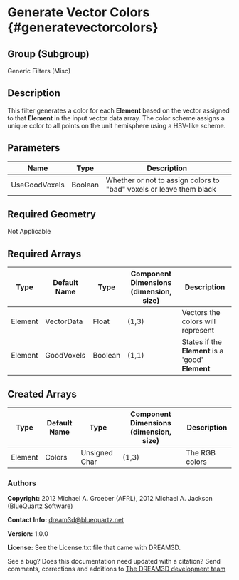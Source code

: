 Generate Vector Colors {#generatevectorcolors}
========

## Group (Subgroup) ##
Generic Filters (Misc)

## Description ##
This filter generates a color for each **Element** based on the vector assigned to that **Element** in the input vector data array.  The color scheme assigns a unique color to all points on the unit hemisphere using a HSV-like scheme. 

## Parameters ##
| Name             | Type | Description |
|------------------|------|---------|
| UseGoodVoxels | Boolean | Whether or not to assign colors to "bad" voxels or leave them black |

## Required Geometry ##
Not Applicable

## Required Arrays ##
| Type | Default Name | Type | Component Dimensions (dimension, size) | Description |
|------|--------------|-------------|---------|-----|
| Element | VectorData | Float | (1,3) | Vectors the colors will represent  |
| Element | GoodVoxels | Boolean | (1,1) | States if the **Element** is a 'good' **Element**  |


## Created Arrays ##
| Type | Default Name | Type | Component Dimensions (dimension, size) | Description |
|------|--------------|-------------|---------|-----|
| Element | Colors | Unsigned Char | (1,3) | The RGB colors |


### Authors ###


**Copyright:** 2012 Michael A. Groeber (AFRL), 2012 Michael A. Jackson (BlueQuartz Software)

**Contact Info:** dream3d@bluequartz.net

**Version:** 1.0.0

**License:** See the License.txt file that came with DREAM3D.

See a bug? Does this documentation need updated with a citation? Send comments, corrections and additions to [The DREAM3D development team](mailto:dream3d@bluequartz.net?subject=Documentation%20Correction)

